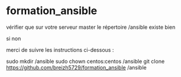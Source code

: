 # formation_ansible

vérifier que sur votre serveur master le répertoire /ansible existe bien 

si non 

merci de suivre les instructions ci-dessous : 

sudo mkdir /ansible 
sudo chown centos:centos /ansible
git clone https://github.com/breizh5729/formation_ansible /ansible
